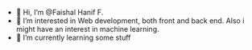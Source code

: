 - 👋 Hi, I’m @Faishal Hanif F.
- 👀 I’m interested in Web development, both front and back end. Also i might have an interest in machine learning.
- 🌱 I’m currently learning some stuff

<!---
Faishal-Hanif-F/Faishal-Hanif-F is a ✨ special ✨ repository because its `README.md` (this file) appears on your GitHub profile.
You can click the Preview link to take a look at your changes.
--->
